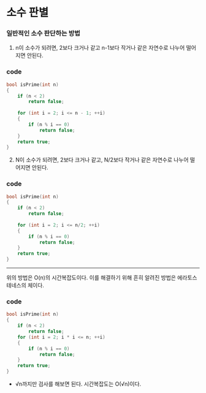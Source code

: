 # 소수 판별

### 일반적인 소수 판단하는 방법

1. n이 소수가 되려면, 2보다 크거나 같고 n-1보다 작거나 같은 자연수로 나누어 떨어지면 안된다.

### code

```c++
bool isPrime(int n)
{
    if (n < 2)
        return false;
 
    for (int i = 2; i <= n - 1; ++i)
    {
        if (n % i == 0)
            return false;
    }
    return true;
}
```

2. N이 소수가 되려면, 2보다 크거나 같고, N/2보다 작거나 같은 자연수로 나누어 떨어지면 안된다.

### code

```c++
bool isPrime(int n)
{
    if (n < 2)
        return false;
 
    for (int i = 2; i <= n/2; ++i)
    {
        if (n % i == 0)
            return false;
    }
    return true;
}
```

---

위의 방법은 O(n)의 시간복잡도이다.
이를 해결하기 위해 흔히 알려진 방법은 에라토스테네스의 체이다.

### code
```c++
bool isPrime(int n)
{
    if (n < 2)
        return false;
    for (int i = 2; i * i <= n; ++i)
    {
        if (n % i == 0)
            return false;
    }
    return true;
}

```

-  √n까지만 검사를 해보면 된다. 시간복잡도는 O(√n)이다.